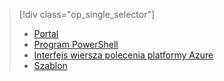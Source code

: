 > [!div class="op_single_selector"]
> * [Portal](../articles/load-balancer/load-balancer-get-started-internet-portal.md)
> * [Program PowerShell](../articles/load-balancer/load-balancer-get-started-internet-arm-ps.md)
> * [Interfejs wiersza polecenia platformy Azure](../articles/load-balancer/load-balancer-get-started-internet-arm-cli.md)
> * [Szablon](../articles/load-balancer/load-balancer-get-started-internet-arm-template.md)


<!--HONumber=Jan17_HO3-->


